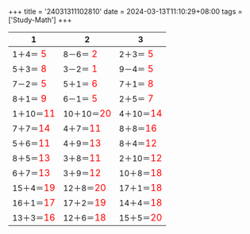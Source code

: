 +++ 
title = '24031311102810' 
date = 2024-03-13T11:10:29+08:00 
tags = ['Study-Math'] 
+++ 

1 | 2 | 3 
-- | -- | -- 
1＋4＝<font color=red size=4> 5</font> | 8－6＝<font color=red size=4> 2</font> | 2＋3＝<font color=red size=4> 5</font> 
5＋3＝<font color=red size=4> 8</font> | 3－2＝<font color=red size=4> 1</font> | 9－4＝<font color=red size=4> 5</font> 
7－2＝<font color=red size=4> 5</font> | 5＋1＝<font color=red size=4> 6</font> | 7＋1＝<font color=red size=4> 8</font> 
8＋1＝<font color=red size=4> 9</font> | 6－1＝<font color=red size=4> 5</font> | 2＋5＝<font color=red size=4> 7</font> 
1＋10＝<font color=red size=4>11</font> | 10＋10＝<font color=red size=4>20</font> | 4＋10＝<font color=red size=4>14</font> 
7＋7＝<font color=red size=4>14</font> | 4＋7＝<font color=red size=4>11</font> | 8＋8＝<font color=red size=4>16</font> 
5＋6＝<font color=red size=4>11</font> | 4＋9＝<font color=red size=4>13</font> | 8＋4＝<font color=red size=4>12</font> 
8＋5＝<font color=red size=4>13</font> | 3＋8＝<font color=red size=4>11</font> | 2＋10＝<font color=red size=4>12</font> 
6＋7＝<font color=red size=4>13</font> | 3＋9＝<font color=red size=4>12</font> | 10＋8＝<font color=red size=4>18</font> 
15＋4＝<font color=red size=4>19</font> | 12＋8＝<font color=red size=4>20</font> | 17＋1＝<font color=red size=4>18</font> 
16＋1＝<font color=red size=4>17</font> | 17＋2＝<font color=red size=4>19</font> | 14＋4＝<font color=red size=4>18</font> 
13＋3＝<font color=red size=4>16</font> | 12＋6＝<font color=red size=4>18</font> | 15＋5＝<font color=red size=4>20</font> 

